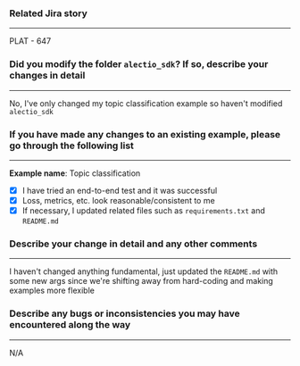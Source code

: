 ### Related Jira story
--------------------------

PLAT - 647

### Did you modify the folder `alectio_sdk`? If so, describe your changes in detail
-------------------------------------------------------------------------------------

No, I've only changed my topic classification example so haven't modified `alectio_sdk`

### If you have made any changes to an existing example, please go through the following list
--------------------------------------------------------------------------------------------------------
**Example name**:  Topic classification

- [x] I have tried an end-to-end test and it was successful
- [x] Loss, metrics, etc. look reasonable/consistent to me
- [x] If necessary, I updated related files such as `requirements.txt` and `README.md` 

### Describe your change in detail and any other comments
------------------------------------------------------------
I haven't changed anything fundamental, just updated the `README.md` with some new args since we're shifting away from hard-coding and making examples more flexible

### Describe any bugs or inconsistencies you may have encountered along the way
---------------------------------------------------------------------------------
N/A
